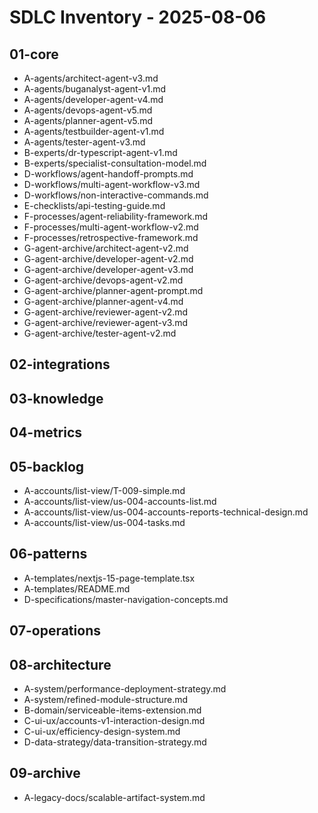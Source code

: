 # SDLC Inventory - 2025-08-06

## 01-core

- A-agents/architect-agent-v3.md
- A-agents/buganalyst-agent-v1.md
- A-agents/developer-agent-v4.md
- A-agents/devops-agent-v5.md
- A-agents/planner-agent-v5.md
- A-agents/testbuilder-agent-v1.md
- A-agents/tester-agent-v3.md
- B-experts/dr-typescript-agent-v1.md
- B-experts/specialist-consultation-model.md
- D-workflows/agent-handoff-prompts.md
- D-workflows/multi-agent-workflow-v3.md
- D-workflows/non-interactive-commands.md
- E-checklists/api-testing-guide.md
- F-processes/agent-reliability-framework.md
- F-processes/multi-agent-workflow-v2.md
- F-processes/retrospective-framework.md
- G-agent-archive/architect-agent-v2.md
- G-agent-archive/developer-agent-v2.md
- G-agent-archive/developer-agent-v3.md
- G-agent-archive/devops-agent-v2.md
- G-agent-archive/planner-agent-prompt.md
- G-agent-archive/planner-agent-v4.md
- G-agent-archive/reviewer-agent-v2.md
- G-agent-archive/reviewer-agent-v3.md
- G-agent-archive/tester-agent-v2.md

## 02-integrations

## 03-knowledge

## 04-metrics

## 05-backlog

- A-accounts/list-view/T-009-simple.md
- A-accounts/list-view/us-004-accounts-list.md
- A-accounts/list-view/us-004-accounts-reports-technical-design.md
- A-accounts/list-view/us-004-tasks.md

## 06-patterns

- A-templates/nextjs-15-page-template.tsx
- A-templates/README.md
- D-specifications/master-navigation-concepts.md

## 07-operations

## 08-architecture

- A-system/performance-deployment-strategy.md
- A-system/refined-module-structure.md
- B-domain/serviceable-items-extension.md
- C-ui-ux/accounts-v1-interaction-design.md
- C-ui-ux/efficiency-design-system.md
- D-data-strategy/data-transition-strategy.md

## 09-archive

- A-legacy-docs/scalable-artifact-system.md

